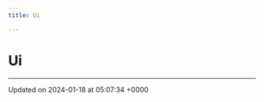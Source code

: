 ```yaml
---
title: Ui

---
```


# Ui








-------------------------------

Updated on 2024-01-18 at 05:07:34 +0000
